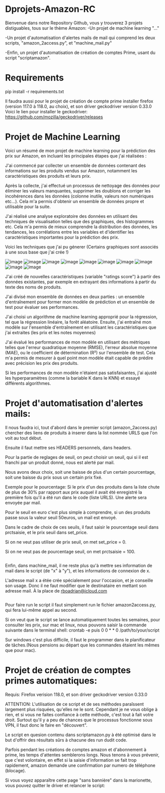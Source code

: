 # Dprojets-Amazon-RC
Bienvenue dans notre Repository Github, vous y trouverez 3 projets distiguables, tous sur le thème Amazon:
-Un projet de machine learning "..."

-Un projet d'automatisation d'alertes mails de mail qui comprend les deux scripts, "amazon_2access.py", et "machine_mail.py"

-Enfin, un projet d'automatisation de création de comptes Prime, usant du script "scriptamazon".


# Requirements
pip install -r requirements.txt





Il faudra aussi pour le projet de création de compte prime installer firefox (version 117.0 à 118.0, au choix), et son driver geckodriver version 0.33.0
Voici le lien pour installer le geckodriver: https://github.com/mozilla/geckodriver/releases

# Projet de Machine Learning

Voici un résumé de mon projet de machine learning pour la prédiction des prix sur Amazon, en incluant les principales étapes que j'ai réalisées :

J'ai commencé par collecter un ensemble de données contenant des informations sur les produits vendus sur Amazon, notamment les caractéristiques des produits et leurs prix.

Après la collecte, j'ai effectué un processus de nettoyage des données pour éliminer les valeurs manquantes, supprimer les doublons et corriger les incohérences dans les données (colonne inutile, valeurs non numériques etc...). Cela m'a permis d'obtenir un ensemble de données propre et utilisable pour la suite.

J'ai réalisé une analyse exploratoire des données en utilisant des techniques de visualisation telles que des graphiques, des histogrammes etc. Cela m'a permis de mieux comprendre la distribution des données, les tendances, les corrélations entre les variables et d'identifier les caractéristiques importantes pour la prédiction des prix. 

Voici les techniques que j'ai pu génerer (Certains graphiques sont associés à une sous base que j'ai crée !)

![image](https://github.com/Rodun11/Dprojets-Amazon-RC/assets/122920318/3d1c09e3-e874-47a2-a37d-03259919db48)
![image](https://github.com/Rodun11/Dprojets-Amazon-RC/assets/122920318/e1278b6c-a260-47d1-a319-4e9e98e71a46)
![image](https://github.com/Rodun11/Dprojets-Amazon-RC/assets/122920318/21ae4d26-55e5-47b0-80a5-6b1e18f80793)
![image](https://github.com/Rodun11/Dprojets-Amazon-RC/assets/122920318/0b93e24f-2d5a-4e27-859d-ce70011fdf27)
![image](https://github.com/Rodun11/Dprojets-Amazon-RC/assets/122920318/4442d43d-9f82-43ff-868e-c8e7b377d05a)
![image](https://github.com/Rodun11/Dprojets-Amazon-RC/assets/122920318/33b89d9a-9b5f-4e89-a3ea-2ba2f98ee852)
![image](https://github.com/Rodun11/Dprojets-Amazon-RC/assets/122920318/19724c9c-9124-4cd9-b6c2-83228fb83692)
![image](https://github.com/Rodun11/Dprojets-Amazon-RC/assets/122920318/37284d34-f6fb-4c81-8b22-6ada52bb0dee)
![image](https://github.com/Rodun11/Dprojets-Amazon-RC/assets/122920318/38b96d5e-db2a-43e0-a17e-6e80254cbca1)
![image](https://github.com/Rodun11/Dprojets-Amazon-RC/assets/122920318/90cef2d6-87c0-40e1-85f7-b34de523df3d)

J'ai créé de nouvelles caractéristiques (variable "ratings score") à partir des données existantes, par exemple en extrayant des informations à partir du texte des noms de produits.

J'ai divisé mon ensemble de données en deux parties : un ensemble d'entraînement pour former mon modèle de prédiction et un ensemble de test pour évaluer ses performances.

J'ai choisi un algorithme de machine learning approprié pour la régression, tel que la régression linéaire, la forêt aléatoire. Ensuite, j'ai entraîné mon modèle sur l'ensemble d'entraînement en utilisant les caractéristiques que j'ai extraites (les prix et les notes moyennes)

J'ai évalué les performances de mon modèle en utilisant des métriques telles que l'erreur quadratique moyenne (RMSE), l'erreur absolue moyenne (MAE), ou le coefficient de détermination (R²) sur l'ensemble de test. Cela m'a permis de mesurer à quel point mon modèle était capable de prédire avec précision les prix des produits.

Si les performances de mon modèle n'étaient pas satisfaisantes, j'ai ajusté les hyperparamètres (comme la bariable K dans le KNN) et essayé différents algorithmes.

# Projet d'automatisation d'alertes mails:

Il nous faudra ici, tout d'abord dans le premier script (amazon_2access.py) chercher des liens de produits à inserer dans la list nommée URLS que l'on voit au tout début.


Ensuite il faut mettre ses HEADERS personnels, dans headers.


Pour la partie de reglages de seuil, on peut choisir un seuil, qui si il est franchi par un produit donné, nous est alerté par mail.

Nous avons deux choix, soit une baisse de plus d'un certain pourcentage, soit une baisse du prix sous un certain prix fixé.


Exemple pour le pourcentage: Si le prix d'un des produits dans la liste chute de plus de 30% par rapport aux prix auquel il avait été enregistré la première fois qu'il a été run dans le code (liste URLS). Une alerte sera envoyée par mail.

Pour le seuil en euro c'est plus simple à comprendre, si un des produits passe sous la valeur seuil 50euros, un mail est envoyé.

Dans le cadre de choix de ces seuils, il faut saisir le pourcentage seuil dans prctsaisie, et le prix seuil dans set_price.

Si on ne veut pas utiliser de prix seuil, on met set_price = 0. 


Si on ne veut pas de pourcentage seuil, on met prctsaisie = 100.


<a href="https://zupimages.net/viewer.php?id=23/39/qv1g.png"><img src="https://zupimages.net/up/23/39/qv1g.png" alt="" /></a>




Enfin, dans machine_mail, il ne reste plus qu'à mettre ses information de mail dans le script (de "x" à "y"), et les informations de connexion de x.


L'adresse mail x a étée crée spécialement pour l'occasion, et je conseille son usage. Donc il ne faut modifier que le destinataire en mettant son adresse mail. À la place de rboadrian@icloud.com

<a href="https://zupimages.net/viewer.php?id=23/39/ve3u.png"><img src="https://zupimages.net/up/23/39/ve3u.png" alt="" /></a>



Pour faire run le script il faut simplement run le fichier amazon2access.py, qui fera lui-même appel au second.


Si on veut que le script se lance automatiquement toutes les semaines, pour consulter les prix, sur mac et linux, nous pouvons saisir la commande suivante dans le terminal shell:     crontab -e    puis  0 0 * * 0 /path/to/your/script

Sur windows c'est plus difficile, il faut le programmer dans le planificateur de tâches.(Nous pensions au départ que les commandes étaient les mêmes que pour mac).

# Projet de création de comptes primes automatiques:

Requis: Firefox verision 118.0, et son driver geckodriver version 0.33.0

ATTENTION: L'utilisation de ce script et de ses méthodes paraîssent largement plus risquées, qu'elles ne le sont. Cependant je ne vous oblige à rien, et si vous ne faites confiance à cette méthode, c'est tout à fait votre droit. Surtout qu'il y a peu de chances que le processus fonctionne sous VPN, il faut donc le faire en "découvert".

Le script en quesion contenu dans scriptamazon.py à été optimisé dans le but d'offrir des résultats sûrs à chacune des run dudit code. 

Parfois pendant les créations de comptes amazon et d'abonnement à prime, les temps d'attentes semblerons longs. Nous tenons à vous prévenir, que c'est volontaire, en effet si la saisie d'information se fait trop rapidement, amazon demande une confirmation par numero de téléphone (blocage).

Si vous voyez apparaître cette page "sans bannière" dans la marionette, vous pouvez quitter le driver et relancer le script:
<a href="https://zupimages.net/viewer.php?id=23/39/7nfk.png"><img src="https://zupimages.net/up/23/39/7nfk.png" alt="" /></a>
